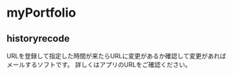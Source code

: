 # myPortfolio

## historyrecode
URLを登録して指定した時間が来たらURLに変更があるか確認して変更があればメールするソフトです。
詳しくはアプリのURLをご確認ください。
